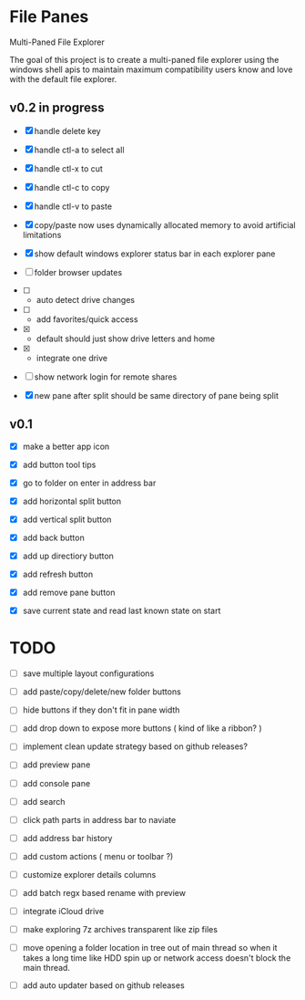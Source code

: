 # File Panes
Multi-Paned File Explorer

The goal of this project is to create a multi-paned file explorer using the windows shell apis to maintain maximum compatibility users know and love with the default file explorer.

## v0.2 in progress
- [x] handle delete key
- [x] handle ctl-a to select all
- [x] handle ctl-x to cut
- [x] handle ctl-c to copy
- [x] handle ctl-v to paste
- [x] copy/paste now uses dynamically allocated memory to avoid artificial limitations
- [x] show default windows explorer status bar in each explorer pane
- [ ] folder browser updates
- [ ] - auto detect drive changes
- [ ] - add favorites/quick access
- [x] - default should just show drive letters and home
- [x] - integrate one drive
- [ ] show network login for remote shares
- [x] new pane after split should be same directory of pane being split


## v0.1
- [x] make a better app icon
- [x] add button tool tips
- [x] go to folder on enter in address bar
- [x] add horizontal split button
- [x] add vertical split button
- [x] add back button
- [x] add up directiory button
- [x] add refresh button
- [x] add remove pane button
- [x] save current state and read last known state on start


# TODO
- [ ] save multiple layout configurations
- [ ] add paste/copy/delete/new folder buttons
- [ ] hide buttons if they don't fit in pane width
- [ ] add drop down to expose more buttons ( kind of like a ribbon? )
- [ ] implement clean update strategy based on github releases?
- [ ] add preview pane
- [ ] add console pane
- [ ] add search
- [ ] click path parts in address bar to naviate
- [ ] add address bar history
- [ ] add custom actions ( menu or toolbar ?)
- [ ] customize explorer details columns
- [ ] add batch regx based rename with preview
- [ ] integrate iCloud drive
- [ ] make exploring 7z archives transparent like zip files
- [ ] move opening a folder location in tree out of main thread so when it takes a long time like HDD spin up or network access doesn't block the main thread.
- [ ] add auto updater based on github releases

